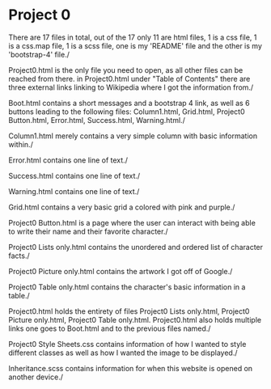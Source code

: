 # Project 0
There are 17 files in total, out of the 17 only 11 are html files, 1 is a css file, 1 is a css.map file, 1 is a scss file, one is my 'README' file and the other is my 'bootstrap-4' file./

Project0.html is the only file you need to open, as all other files can be reached from there.
in Project0.html under "Table of Contents" there are three external links linking to Wikipedia where I got the information from./

Boot.html contains a short messages and a bootstrap 4 link, as well as 6 buttons leading to the following files: Column1.html, Grid.html, Project0 Button.html, Error.html, Success.html, Warning.html./

Column1.html merely contains a very simple column with basic information within./

Error.html contains one line of text./

Success.html contains one line of text./

Warning.html contains one line of text./

Grid.html contains a very basic grid a colored with pink and purple./

Project0 Button.html is a page where the user can interact with being able to write their name and their favorite character./

Project0 Lists only.html contains the unordered and ordered list of character facts./

Project0 Picture only.html contains the artwork I got off of Google./

Project0 Table only.html contains the character's basic information in a table./

Project0.html holds the entirety of files  Project0 Lists only.html, Project0 Picture only.html, Project0 Table only.html. Project0.html also holds multiple links one goes to Boot.html and to the previous files named./

Project0 Style Sheets.css contains information of how I wanted to style different classes as well as how I wanted the image to be displayed./

Inheritance.scss contains information for when this website is opened on another device./
